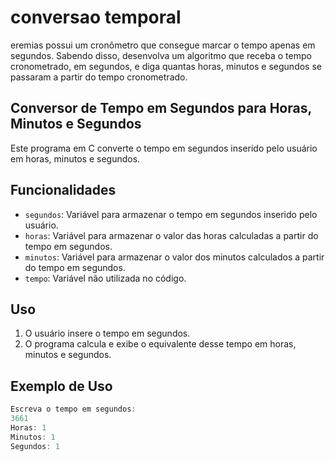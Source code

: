 # conversao temporal 
 eremias possui um cronômetro que consegue marcar o tempo apenas em segundos. Sabendo disso, desenvolva um algoritmo que receba o tempo cronometrado, em segundos, e diga quantas horas, minutos e segundos se passaram a partir do tempo cronometrado.
## Conversor de Tempo em Segundos para Horas, Minutos e Segundos

Este programa em C converte o tempo em segundos inserido pelo usuário em horas, minutos e segundos.

## Funcionalidades

- `segundos`: Variável para armazenar o tempo em segundos inserido pelo usuário.
- `horas`: Variável para armazenar o valor das horas calculadas a partir do tempo em segundos.
- `minutos`: Variável para armazenar o valor dos minutos calculados a partir do tempo em segundos.
- `tempo`: Variável não utilizada no código.

## Uso

1. O usuário insere o tempo em segundos.
2. O programa calcula e exibe o equivalente desse tempo em horas, minutos e segundos.

## Exemplo de Uso

```c
Escreva o tempo em segundos:
3661
Horas: 1
Minutos: 1
Segundos: 1
